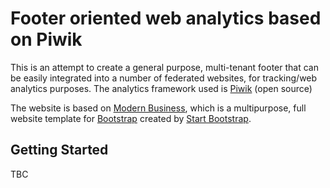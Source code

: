 # Footer oriented web analytics based on Piwik

This is an attempt to create a general purpose, multi-tenant footer that can be easily integrated into a number of federated websites, for tracking/web analytics purposes. The analytics framework used is [Piwik](www.piwik.org) (open source)

The website is based on [Modern Business](http://startbootstrap.com/template-overviews/modern-business/), which is a multipurpose, full website template for [Bootstrap](http://getbootstrap.com/) created by [Start Bootstrap](http://startbootstrap.com/).

## Getting Started
TBC

